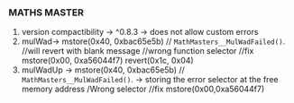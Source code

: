### MATHS MASTER
 1. version compactibility -> ^0.8.3 -> does not allow custom errors
 2. mulWad-> mstore(0x40, 0xbac65e5b) // `MathMasters__MulWadFailed()`.  //will revert with blank message  //wrong function selector
                //fix mstore(0x00, 0xa56044f7)
                revert(0x1c, 0x04)
 3. mulWadUp  ->  mstore(0x40, 0xbac65e5b) // `MathMasters__MulWadFailed()`.   -> storing the error selector at the free memory address /Wrong selector
                //fix mstore(0x00,0xa56044f7)
